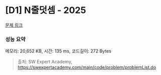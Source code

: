 # [D1] N줄덧셈 - 2025 

[문제 링크](https://swexpertacademy.com/main/code/problem/problemDetail.do?contestProbId=AV5QFZtaAscDFAUq) 

### 성능 요약

메모리: 20,652 KB, 시간: 135 ms, 코드길이: 272 Bytes



> 출처: SW Expert Academy, https://swexpertacademy.com/main/code/problem/problemList.do